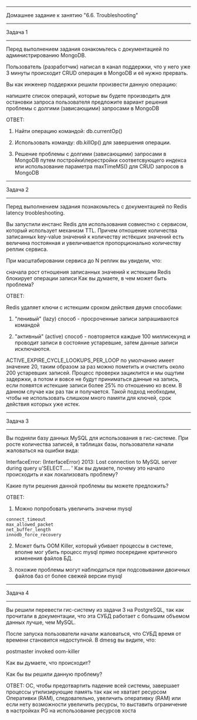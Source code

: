 __________________________________________________________________________
Домашнее задание к занятию "6.6. Troubleshooting"
__________________________________________________________________________

Задача 1
__________________________________________________________________________

Перед выполнением задания ознакомьтесь с документацией по администрированию MongoDB.

Пользователь (разработчик) написал в канал поддержки, что у него уже 3 минуты происходит CRUD операция в MongoDB и её нужно прервать.

Вы как инженер поддержки решили произвести данную операцию:

напишите список операций, которые вы будете производить для остановки запроса пользователя
предложите вариант решения проблемы с долгими (зависающими) запросами в MongoDB


ОТВЕТ:

1) Найти операцию командой: db.currentOp()
2) Использовать команду: db.killOp() для завершения операции. 

3) Решение проблемы с долгими (зависающими) запросами в MongoDB путем постройки\перестройки соответсвующего индекса или  использование параметра maxTimeMS() для CRUD запросов в MongoDB


__________________________________________________________________________
Задача 2
__________________________________________________________________________

Перед выполнением задания познакомьтесь с документацией по Redis latency troobleshooting.

Вы запустили инстанс Redis для использования совместно с сервисом, который использует механизм TTL. Причем отношение количества записанных key-value значений к количеству истёкших значений есть величина постоянная и увеличивается пропорционально количеству реплик сервиса.

При масштабировании сервиса до N реплик вы увидели, что:

сначала рост отношения записанных значений к истекшим
Redis блокирует операции записи
Как вы думаете, в чем может быть проблема?


ОТВЕТ:

Redis удаляет ключи с истекшим сроком действия двумя способами:

1)  "ленивый"  (lazy) способ - просроченные записи запрашиваются командой


2) "активный" (active) способ - повторяется каждые 100 миллисекунд и проводит записи в состояние устаревшие, затем данные записи исключаются.

ACTIVE_EXPIRE_CYCLE_LOOKUPS_PER_LOOP по умолчанию имеет значение 20, таким образом за раз можно пометить и очистить около 200 устаревших записей. Процесс проверки зациклится и мы ощутим задержки, а потом и вовсе не будут приниматься данные на запись, если появятся истекшие записи более 25% по отношению ко всем. В данном случае как раз так и получается. Такой подход необходим, чтобы не использовать слишком много памяти для ключей, срок действия которых уже истек.

__________________________________________________________________________
Задача 3
__________________________________________________________________________

Вы подняли базу данных MySQL для использования в гис-системе. При росте количества записей, в таблицах базы, пользователи начали жаловаться на ошибки вида:

InterfaceError: (InterfaceError) 2013: Lost connection to MySQL server during query u'SELECT..... '
Как вы думаете, почему это начало происходить и как локализовать проблему?

Какие пути решения данной проблемы вы можете предложить?


ОТВЕТ:

1) Можно попробовать увеличить значени mysql 
```
connect_timeout 
max_allowed_packet
net_buffer_length 
innodb_force_recovery
```
2) Может быть OOM Killer, который убивает процессы в системе, вполне мог убить процесс mysql прямо посередине критичного изменения файлов БД.

3) похожие проблемы могут наблюдаться при подсовывании двоичных файлов баз от более свежей версии mysql

__________________________________________________________________________
Задача 4
__________________________________________________________________________
Вы решили перевести гис-систему из задачи 3 на PostgreSQL, так как прочитали в документации, что эта СУБД работает с большим объемом данных лучше, чем MySQL.

После запуска пользователи начали жаловаться, что СУБД время от времени становится недоступной. В dmesg вы видите, что:

postmaster invoked oom-killer

Как вы думаете, что происходит?

Как бы вы решили данную проблему?


ОТВЕТ: ОС, чтобы предотвартить падение всей системы, завершает процессы утилизирующие память так как не хватает ресурсом Оперативки (RAM), следовательно, увеличить оперативку (RAM) или если нету возможности увеличить ресурсы, то выставить ограничение в настройках PG на использование ресурсов хоста
